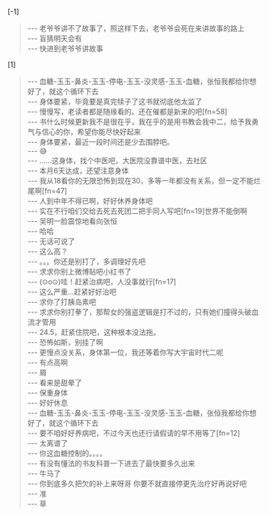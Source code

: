 
[-1] 
>--- 老爷爷讲不了故事了，照这样下去，老爷爷会死在来讲故事的路上<br>
>--- 盲猜明天会有<br>
>--- 快进到老爷爷讲故事<br>

[1] 
>--- 血糖-玉玉-鼻炎-玉玉-停电-玉玉-没灵感-玉玉-血糖，张恒我都给你想好了，就这个循环下去<br>
>--- 身体要紧，毕竟要是真完犊子了这书就彻底他太监了<br>
>--- 慢慢写，老读者都是随缘看的。还在催都是新来的吧[fn=58]<br>
>--- 书什么时候更新我不是很在乎，我在乎的是用书教会我中二，给予我勇气与信心的你，希望你能尽快好起来<br>
>--- 身体要紧，最近一段时间还是少去围脖吧。<br>
>--- 😅<br>
>--- ……这身体，找个中医吧，大医院没靠谱中医，去社区<br>
>--- 本月6天达成，还望注意身体<br>
>--- 我从18看你的无限恐怖到现在30，多等一年都没有关系，但一定不能烂尾啊[fn=47]<br>
>--- 人到中年不得已啊，好好休养身体吧<br>
>--- 实在不行咱们交给去死去死团二把手同人写吧[fn=19]世界不能倒啊<br>
>--- 吴明一脸震惊地看向张恒<br>
>--- 哈哈<br>
>--- 无话可说了<br>
>--- 这么高？<br>
>--- 。。。你还是别打了，多调理好先吧<br>
>--- 求求你别上微博贴吧小红书了<br>
>--- (⊙o⊙)哇！赶紧治病吧，人没事就行[fn=17]<br>
>--- 这么严重…赶紧好好治吧<br>
>--- 求你了打胰岛素吧<br>
>--- 求求你别打拳了，那帮女的强盗逻辑是打不过的，只有她们撞得头破血流才管用<br>
>--- 24.5，赶紧住院吧，这种根本没法拖。<br>
>--- 恐怖如斯，别挂了啊<br>
>--- 更慢点没关系，身体第一位，我还等着你写大宇宙时代二呢<br>
>--- 有点高啊<br>
>--- 屑<br>
>--- 看来是甜晕了<br>
>--- 保重身体<br>
>--- 好好休息<br>
>--- 血糖-玉玉-鼻炎-玉玉-停电-玉玉-没灵感-玉玉-血糖，张恒我都给你想好了，就这个循环下去<br>
>--- 要不咱好好养病吧，不过今天也还行请假请的早不用等了[fn=12]<br>
>--- 太离谱了<br>
>--- 你这血糖控制的。。。。<br>
>--- 有没有懂法的书友科普一下进去了最快要多久出来<br>
>--- 牛马了<br>
>--- 你到底多久把欠的补上来呀哥 你要不就直接停更先治疗好再说好吧<br>
>--- 准<br>
>--- 草<br>

